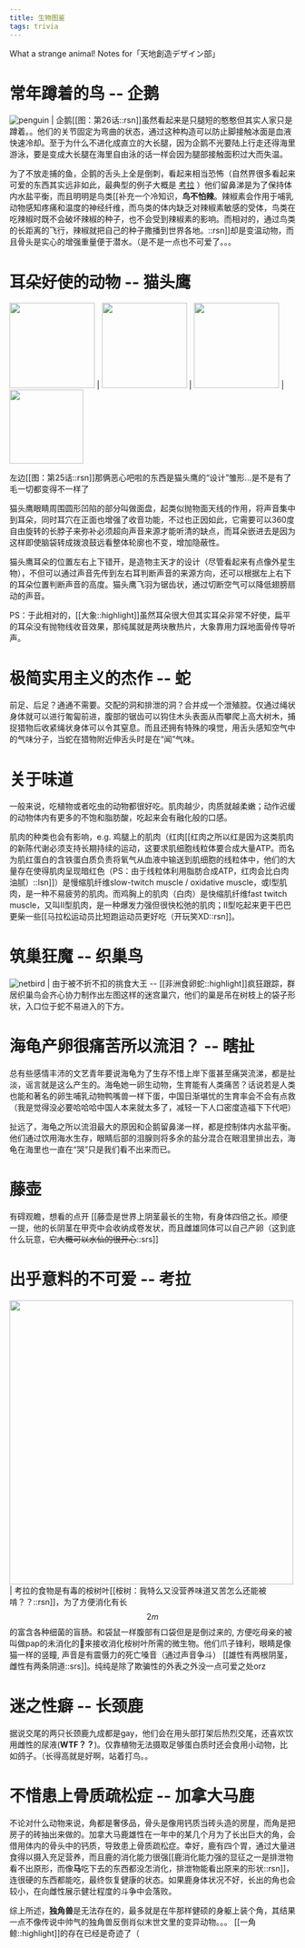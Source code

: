 ```yaml
---
title: 生物图鉴
tags: trivia
---
```


What a strange animal! Notes for「天地創造デザイン部」

# 常年蹲着的鸟 -- 企鹅

![penguin](../assets/inserts/230302penguin.png) | 企鹅[[图：第26话::rsn]]虽然看起来是只腿短的憨憨但其实人家只是蹲着。。他们的关节固定为弯曲的状态，通过这种构造可以防止脚接触冰面是血液快速冷却。至于为什么不进化成直立的大长腿，因为企鹅不光要陆上行走还得海里游泳，要是变成大长腿在海里自由泳的话一样会因为腿部接触面积过大而失温。

 为了不放走捕的鱼，企鹅的舌头上全是倒刺，看起来相当恐怖（自然界很多看起来可爱的东西其实远非如此，最典型的例子大概是 [考拉](#koala) ）他们留鼻涕是为了保持体内水盐平衡，而且明明是鸟类[[补充一个冷知识，**鸟不怕辣**。辣椒素会作用于哺乳动物感知疼痛和温度的神经纤维，而鸟类的体内缺乏对辣椒素敏感的受体，鸟类在吃辣椒时既不会破坏辣椒的种子，也不会受到辣椒素的影响。而相对的，通过鸟类的长距离的飞行，辣椒就把自己的种子撒播到世界各地。::rsn]]却是变温动物，而且骨头是实心的增强重量便于潜水。（是不是一点也不可爱了。。。


# 耳朵好使的动物 -- 猫头鹰


 <img src="../assets/inserts/230302owl0.png" width="150"> |  <img src="../assets/inserts/230302owl1.png"  width="150"> |  <img src="../assets/inserts/230302owl2.png"  width="150">  |   <img src="../assets/inserts/230302owl3.jpeg" width="130">

 左边[[图：第25话::rsn]]那俩恶心吧啦的东西是猫头鹰的“设计”雏形...是不是有了毛一切都变得不一样了

猫头鹰眼睛周围圆形凹陷的部分叫做面盘，起类似抛物面天线的作用，将声音集中到耳朵，同时耳穴在正面也增强了收音功能，不过也正因如此，它需要可以360度自由旋转的长脖子来弥补必须超向声音来源才能听清的缺点，而耳朵嵌进去是因为这样即使脑袋转成拨浪鼓远看整体轮廓也不变，增加隐蔽性。

猫头鹰耳朵的位置左右上下错开，是造物主天才的设计（尽管看起来有点像外星生物），不但可以通过声音先传到左右耳判断声音的来源方向，还可以根据左上右下的耳朵位置判断声音的高度。猫头鹰飞羽为锯齿状，通过切断空气可以降低翅膀扇动的声音。

PS：于此相对的，[[大象::highlight]]虽然耳朵很大但其实耳朵非常不好使，扁平的耳朵没有抛物线收音效果，那纯属就是两块散热片，大象靠用力踩地面骨传导听声。

# 极简实用主义的杰作 -- 蛇

前足、后足？通通不需要。交配的洞和排泄的洞？合并成一个泄殖腔。仅通过绳状身体就可以进行匍匐前进，腹部的锯齿可以钩住木头表面从而攀爬上高大树木，捕捉猎物后收紧绳状身体可以令其窒息。而且还拥有特殊的嗅觉，用舌头感知空气中的气味分子，当蛇在猎物附近伸舌头时是在“闻”气味。

# 关于味道

一般来说，吃植物或者吃虫的动物都很好吃。肌肉越少，肉质就越柔嫩；动作迟缓的动物体内有更多的不饱和脂肪酸，吃起来会有融化般的口感。

肌肉的种类也会有影响，e.g. 鸡腿上的肌肉（红肉[[红肉之所以红是因为这类肌肉的新陈代谢必须支持长期持续的运动，这要求肌细胞线粒体要合成大量ATP。而名为肌红蛋白的含铁蛋白质负责将氧气从血液中输送到肌细胞的线粒体中，他们的大量存在使得肌肉呈现暗红色（PS：由于线粒体利用脂肪合成ATP，红肉会比白肉油腻）::lsn]]）是慢缩肌纤维slow-twitch muscle / oxidative muscle，或I型肌肉，是一种不易疲劳的肌肉。而鸡胸上的肌肉（白肉）是快缩肌纤维fast twitch muscle，又叫II型肌肉，是一种爆发力强但很快松弛的肌肉；II型吃起来更干巴巴更柴一些[[马拉松运动员比短跑运动员更好吃（开玩笑XD::rsn]]。

# 筑巢狂魔 -- 织巢鸟

![netbird](../assets/inserts/230302netbird.jpg) | 由于被不折不扣的挑食大王 -- [[非洲食卵蛇::highlight]]疯狂跟踪，群居织巢鸟会齐心协力制作出左图这样的迷宫巢穴，他们的巢是吊在树枝上的袋子形状，入口位于蛇不易进入的下方。

# 海龟产卵很痛苦所以流泪？ -- 瞎扯

总有些感情丰沛的文艺青年要说海龟为了生存不惜上岸下蛋甚至痛哭流涕，都是扯淡，谣言就是这么产生的。海龟她一卵生动物，生育能有人类痛苦？话说若是人类也能和著名的卵生哺乳动物鸭嘴兽一样下蛋，中国日渐堪忧的生育率会不会有点救（我是觉得没必要哈哈哈中国人本来就太多了，减轻一下人口密度造福下下代吧）

扯远了，海龟之所以流泪最大的原因和企鹅留鼻涕一样，都是控制体内水盐平衡。他们通过饮用海水生存，眼睛后部的泪腺则将多余的盐分混合在眼泪里排出去，海龟在海里也一直在“哭”只是我们看不出来而已。

# 藤壶
有碍观瞻，想看的点开
[[藤壶是世界上阴茎最长的生物，有身体四倍之长。顺便一提，他的长阴茎在甲壳中会收纳成卷发状，而且雌雄同体可以自己产卵（这到底什么玩意，~~它大概可以水仙的很开心~~::srs]]

# 出乎意料的不可爱 -- 考拉<a name="koala"></a>

 <img src="../assets/inserts/230302kaola.jpg" width="500"> | 考拉的食物是有毒的桉树叶[[桉树：我特么又没营养味道又苦怎么还能被啃？？::rsn]]，为了方便消化有长$$2m$$的富含各种细菌的盲肠。和袋鼠一样腹部有口袋但是是倒过来的, 方便吃母亲的被叫做pap的未消化的💩来接收消化桉树叶所需的微生物。他们爪子锋利，眼睛是像猫一样的竖瞳, 声音是有震慑力的死亡嗓音（通过声音争斗） [[雄性有两根阴茎，雌性有两条阴道::srs]]。纯纯是除了欺骗性的外表之外没一点可爱之处orz

# 迷之性癖 -- 长颈鹿

据说交尾的两只长颈鹿九成都是gay，他们会在用头部打架后热烈交尾，还喜欢饮用雌性的尿液(**WTF？？**)。仅靠植物无法摄取足够蛋白质时还会食用小动物，比如鸽子。（长得高就是好啊，站着打鸟。。

# 不惜患上骨质疏松症 -- 加拿大马鹿

不论对什么动物来说，角都是奢侈品，骨头是像用钙质当砖头造的房屋，而角是把房子的砖抽出来做的。加拿大马鹿雄性在一年中的某几个月为了长出巨大的角，会借用体内的骨头中的钙质，导致患上骨质疏松症。幸好，鹿有四个胃，通过大量进食得以摄入充足营养，而且鹿的消化能力很强[[鹿消化能力强的显征之一是排泄物看不出原形，而像**马**吃下去的东西都没怎消化，排泄物能看出原来的形状::rsn]]，连很硬的东西都能吃，最终恢复健康的状态。如果鹿身体状况不好，长出的角也会较小，在向雌性展示健壮程度的斗争中会落败。

综上所述，**独角兽**是无法存在的，最多就是在牛那样健硕的身躯上装个角，其结果一点不像传说中帅气的独角兽反倒肖似末世文里的变异动物。。。 [[一角鲸::highlight]]的存在已经是奇迹了（